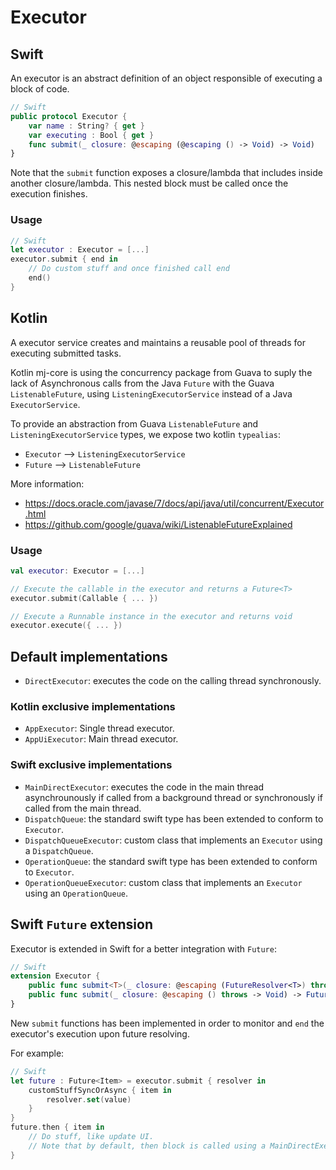 # Executor

## Swift
An executor is an abstract definition of an object responsible of executing a block of code.

```swift
// Swift
public protocol Executor {
    var name : String? { get }
    var executing : Bool { get }
    func submit(_ closure: @escaping (@escaping () -> Void) -> Void)
}
```

Note that the `submit` function exposes a closure/lambda that includes inside another closure/lambda. This nested block must be called once the execution finishes.

### Usage

```swift
// Swift
let executor : Executor = [...]
executor.submit { end in 
    // Do custom stuff and once finished call end
    end()
}
```

## Kotlin
A executor service creates and maintains a reusable pool of threads for executing submitted tasks.

Kotlin mj-core is using the concurrency package from Guava to suply the lack of Asynchronous calls from the Java `Future` with the Guava `ListenableFuture`, using `ListeningExecutorService` instead of a Java `ExecutorService`.

To provide an abstraction from Guava `ListenableFuture` and `ListeningExecutorService` types, we expose two kotlin `typealias`:

- `Executor` --> `ListeningExecutorService`
- `Future` --> `ListenableFuture`

More information: 
- https://docs.oracle.com/javase/7/docs/api/java/util/concurrent/Executor.html
- https://github.com/google/guava/wiki/ListenableFutureExplained

### Usage
```kotlin
val executor: Executor = [...]

// Execute the callable in the executor and returns a Future<T>
executor.submit(Callable { ... })

// Execute a Runnable instance in the executor and returns void
executor.execute({ ... })
```

## Default implementations

- `DirectExecutor`: executes the code on the calling thread synchronously.

### Kotlin exclusive implementations

- `AppExecutor`: Single thread executor.
- `AppUiExecutor`: Main thread executor.

### Swift exclusive implementations

- `MainDirectExecutor`: executes the code in the main thread asynchrounously if called from a background thread or synchronously if called from the main thread.
- `DispatchQueue`: the standard swift type has been extended to conform to `Executor`.
- `DispatchQueueExecutor`: custom class that implements an `Executor` using a `DispatchQueue`.
- `OperationQueue`: the standard swift type has been extended to conform to `Executor`.
- `OperationQueueExecutor`: custom class that implements an `Executor` using an `OperationQueue`.

## Swift `Future` extension

Executor is extended in Swift for a better integration with `Future`:

```swift
// Swift
extension Executor {
    public func submit<T>(_ closure: @escaping (FutureResolver<T>) throws -> Void) -> Future<T>
    public func submit(_ closure: @escaping () throws -> Void) -> Future<Void>
}
```

New `submit` functions has been implemented in order to monitor and `end` the executor's execution upon future resolving.

For example:

```swift
// Swift
let future : Future<Item> = executor.submit { resolver in 
    customStuffSyncOrAsync { item in 
        resolver.set(value)
    }
}
future.then { item in
    // Do stuff, like update UI.
    // Note that by default, then block is called using a MainDirectExecutor, ensuring this code is run in the main thread.
}
```

